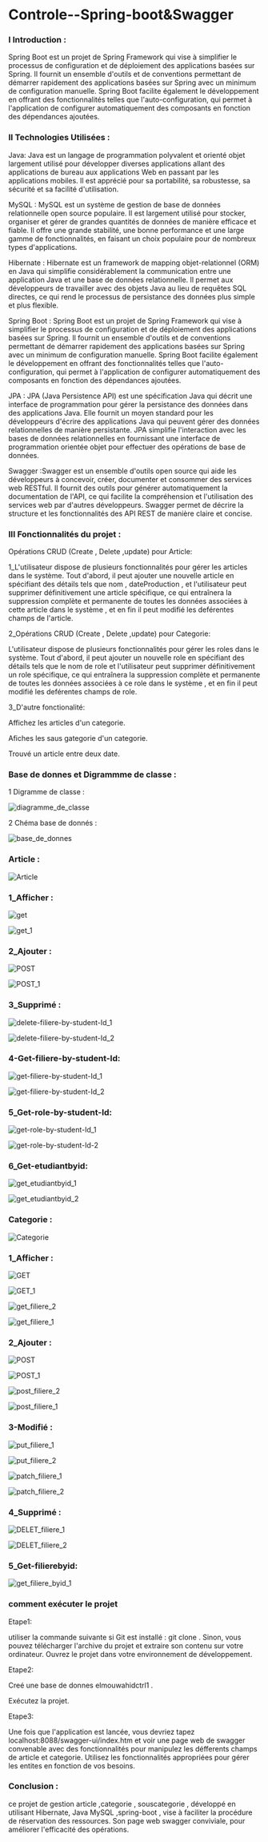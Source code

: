# Controle--Spring-boot&Swagger

### I Introduction :

  Spring Boot est un projet de Spring Framework qui vise à simplifier le processus de configuration et de déploiement des applications basées sur Spring. Il fournit un ensemble d'outils et de conventions permettant de démarrer rapidement des applications basées sur Spring avec un minimum de configuration manuelle. Spring Boot facilite également le développement en offrant des fonctionnalités telles que l'auto-configuration, qui permet à l'application de configurer automatiquement des composants en fonction des dépendances ajoutées.
 
### II Technologies Utilisées :


Java: Java est un langage de programmation polyvalent et orienté objet largement utilisé pour développer diverses applications allant des applications de bureau aux applications Web en passant par les applications mobiles. Il est apprécié pour sa portabilité, sa robustesse, sa sécurité et sa facilité d'utilisation.

MySQL : MySQL est un système de gestion de base de données relationnelle open source populaire. Il est largement utilisé pour stocker, organiser et gérer de grandes quantités de données de manière efficace et fiable. Il offre une grande stabilité, une bonne performance et une large gamme de fonctionnalités, en faisant un choix populaire pour de nombreux types d'applications.

Hibernate : Hibernate est un framework de mapping objet-relationnel (ORM) en Java qui simplifie considérablement la communication entre une application Java et une base de données relationnelle. Il permet aux développeurs de travailler avec des objets Java au lieu de requêtes SQL directes, ce qui rend le processus de persistance des données plus simple et plus flexible.

  Spring Boot : Spring Boot  est un projet de Spring Framework qui vise à simplifier le processus de configuration et de déploiement des applications basées sur Spring. Il fournit un ensemble d'outils et de conventions permettant de démarrer rapidement des applications basées sur Spring avec un minimum de configuration manuelle. Spring Boot facilite également le développement en offrant des fonctionnalités telles que l'auto-configuration, qui permet à l'application de configurer automatiquement des composants en fonction des dépendances ajoutées.

JPA : JPA (Java Persistence API) est une spécification Java qui décrit une interface de programmation pour gérer la persistance des données dans des applications Java. Elle fournit un moyen standard pour les développeurs d'écrire des applications Java qui peuvent gérer des données relationnelles de manière persistante. JPA simplifie l'interaction avec les bases de données relationnelles en fournissant une interface de programmation orientée objet pour effectuer des opérations de base de données. 

Swagger :Swagger est un ensemble d'outils open source qui aide les développeurs à concevoir, créer, documenter et consommer des services web RESTful. Il fournit des outils pour générer automatiquement la documentation de l'API, ce qui facilite la compréhension et l'utilisation des services web par d'autres développeurs. Swagger permet de décrire la structure et les fonctionnalités des API REST de manière claire et concise.

 ### III Fonctionnalités du projet :

 Opérations CRUD (Create , Delete ,update) pour Article:

   1_L'utilisateur dispose de plusieurs fonctionnalités pour gérer les articles dans le système. Tout d'abord, il peut ajouter une nouvelle article en spécifiant des détails tels que nom , dateProduction ,  et l'utilisateur peut supprimer définitivement une article spécifique, ce qui entraînera la suppression complète et permanente de toutes les données associées à cette article dans le système , et en fin il peut modifié les deférentes champs de l'article.

  2_Opérations CRUD (Create , Delete ,update) pour Categorie:

   L'utilisateur dispose de plusieurs fonctionnalités pour gérer les roles dans le système. Tout d'abord, il peut ajouter un nouvelle role en spécifiant des détails tels que le nom de role  et l'utilisateur peut supprimer définitivement un role spécifique, ce qui entraînera la suppression complète et permanente de toutes les données associées à ce role dans le système , et en fin il peut modifié les deférentes champs de role.




   3_D'autre fonctionalité:
  
Affichez les articles d'un categorie.

Afiches les saus gategorie d'un categorie.

Trouvé un article entre deux date.


###  Base de donnes et Digrammme de classe :

1  Digramme de classe :

![diagramme_de_classe](https://github.com/ELMOUWAHID-AYOUB/Tp-Spring-boot-Swagger/assets/130571009/e09d9bd4-d596-485a-b8b6-9b1943bf3e88)

2 Chéma base de donnés :

![base_de_donnes](https://github.com/ELMOUWAHID-AYOUB/Tp-Spring-boot-Swagger/assets/130571009/102d7714-77ad-4422-9221-f000ff767f6b)

###  Article :

![Article](https://github.com/ELMOUWAHID-AYOUB/Tp-Spring-boot-Swagger/assets/130571009/e1dc70e5-ff6e-45f9-8550-ff4237ba0fb7)


###  1_Afficher :

![get](https://github.com/ELMOUWAHID-AYOUB/JAVA_WEB_JSP/assets/130571009/4a215f44-65c3-437c-a05d-e0d4f99c36cf)

![get_1](https://github.com/ELMOUWAHID-AYOUB/JAVA_WEB_JSP/assets/130571009/37491db9-20b8-4a1d-a9d0-89f8ffb1269b)

###  2_Ajouter :

![POST](https://github.com/ELMOUWAHID-AYOUB/JAVA_WEB_JSP/assets/130571009/655bf8e9-af75-4524-bb27-83c0477a81b4)

![POST_1](https://github.com/ELMOUWAHID-AYOUB/JAVA_WEB_JSP/assets/130571009/a4db24aa-c9c6-464b-b733-557ba3a4e5ab)


###  3_Supprimé :

![delete-filiere-by-student-Id_1](https://github.com/ELMOUWAHID-AYOUB/Tp-Spring-boot/assets/130571009/f7505129-99fa-4f67-b843-b88a3550ed09)

![delete-filiere-by-student-Id_2](https://github.com/ELMOUWAHID-AYOUB/Tp-Spring-boot/assets/130571009/e17e580e-70dd-4d07-8a33-b4e2e4ab9067)

###  4-Get-filiere-by-student-Id:

![get-filiere-by-student-Id_1](https://github.com/ELMOUWAHID-AYOUB/Tp-Spring-boot/assets/130571009/363f0c33-cb83-4ec4-8dbf-ec08f725b093)

![get-filiere-by-student-Id_2](https://github.com/ELMOUWAHID-AYOUB/Tp-Spring-boot/assets/130571009/d57495b0-2359-4e81-a7a8-398c0713a2a3)

###  5_Get-role-by-student-Id:

![get-role-by-student-Id_1](https://github.com/ELMOUWAHID-AYOUB/Tp-Spring-boot/assets/130571009/840fbf6c-3365-4b46-bcdb-52e54e72a373)

![get-role-by-student-Id-2](https://github.com/ELMOUWAHID-AYOUB/Tp-Spring-boot/assets/130571009/cd71abc0-4102-42d6-bc16-a9a768bf3438)

###  6_Get-etudiantbyid:

![get_etudiantbyid_1](https://github.com/ELMOUWAHID-AYOUB/Tp-Spring-boot/assets/130571009/7652e7b8-1fa4-46ce-a4fc-47b52604c58b)

![get_etudiantbyid_2](https://github.com/ELMOUWAHID-AYOUB/Tp-Spring-boot/assets/130571009/5fed9045-3f95-46c4-b66b-66113dd34c49)

###  Categorie :

![Categorie](https://github.com/ELMOUWAHID-AYOUB/Tp-Spring-boot-Swagger/assets/130571009/efd937d9-0145-4d62-9471-d4ccc156ef2e)




###  1_Afficher :

![GET](https://github.com/ELMOUWAHID-AYOUB/JAVA_WEB_JSP/assets/130571009/48198413-a3af-40ed-849c-e977eb33bd4f)

![GET_1](https://github.com/ELMOUWAHID-AYOUB/JAVA_WEB_JSP/assets/130571009/34fa7bd6-fab1-480e-ae37-f6895811b19a)

![get_filiere_2](https://github.com/ELMOUWAHID-AYOUB/JAVA_WEB_JSP/assets/130571009/ba7922f5-3285-4997-a10f-eacec53fe3e4)

![get_filiere_1](https://github.com/ELMOUWAHID-AYOUB/JAVA_WEB_JSP/assets/130571009/553c1615-935b-4eee-a48d-609ee43c2722)


###  2_Ajouter :

![POST](https://github.com/ELMOUWAHID-AYOUB/JAVA_WEB_JSP/assets/130571009/83999317-727a-4e2f-962c-ad388ec07f78)

![POST_1](https://github.com/ELMOUWAHID-AYOUB/JAVA_WEB_JSP/assets/130571009/1dc39971-c333-4d2c-8a20-0eca1874318a)

![post_filiere_2](https://github.com/ELMOUWAHID-AYOUB/JAVA_WEB_JSP/assets/130571009/c588c6ba-84af-41f4-8078-185a8d5bb74e)

![post_filiere_1](https://github.com/ELMOUWAHID-AYOUB/JAVA_WEB_JSP/assets/130571009/8af76ead-a164-4d09-b8b5-b5a6d36e08de)


###  3-Modifié :


![put_filiere_1](https://github.com/ELMOUWAHID-AYOUB/JAVA_WEB_JSP/assets/130571009/82851c3d-1c71-44fb-9568-b96e8c02bbf1)

![put_filiere_2](https://github.com/ELMOUWAHID-AYOUB/JAVA_WEB_JSP/assets/130571009/4fc5ea91-1d1e-4324-80c0-a8cf9ea95b4c)

![patch_filiere_1](https://github.com/ELMOUWAHID-AYOUB/JAVA_WEB_JSP/assets/130571009/f9d88750-35bf-4ded-9c20-24168fe2b0e0)

![patch_filiere_2](https://github.com/ELMOUWAHID-AYOUB/JAVA_WEB_JSP/assets/130571009/acd7f973-a1c5-4ac7-8db3-2af0e33d1fe1)

###  4_Supprimé :

![DELET_filiere_1](https://github.com/ELMOUWAHID-AYOUB/JAVA_WEB_JSP/assets/130571009/b0fe82ba-ca24-4460-ad38-29ca245b15ae)

![DELET_filiere_2](https://github.com/ELMOUWAHID-AYOUB/JAVA_WEB_JSP/assets/130571009/41984bc6-a35c-44a1-a392-cc6087aba742)

###  5_Get-filierebyid:

![get_filiere_byid_1](https://github.com/ELMOUWAHID-AYOUB/Tp-Spring-boot/assets/130571009/470b868f-e108-4e6a-9670-4d72abcfe389)


###  comment exécuter le projet 

Etape1:

utiliser la commande suivante si Git est installé : git clone <lien-du-projet>.
Sinon, vous pouvez télécharger l'archive du projet et extraire son contenu sur votre ordinateur.
Ouvrez le projet  dans votre environnement de développement.

Etape2:

Creé une base de donnes elmouwahidctrl1 .

Exécutez la projet.

Etape3:

Une fois que l'application  est lancée, vous devriez tapez localhost:8088/swagger-ui/index.htm  et voir une page web de swagger convenable avec des fonctionnalités pour manipulez les défferents champs de article et categorie.
Utilisez les fonctionnalités appropriées pour gérer les entites  en fonction de vos besoins.

###  Conclusion :

 ce projet de gestion article ,categorie , souscategorie , développé en utilisant Hibernate, Java MySQL ,spring-boot , vise à faciliter la procédure de réservation des ressources. Son page web swagger conviviale, pour améliorer l'efficacité des opérations.

